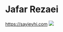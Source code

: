 Jafar Rezaei
============
https://sayjeyhi.com
![](https://visitor-badge.glitch.me/badge?page_id=sayjeyhi)
